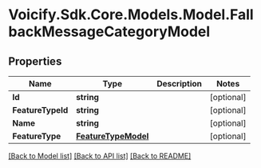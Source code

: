 # Voicify.Sdk.Core.Models.Model.FallbackMessageCategoryModel
## Properties

Name | Type | Description | Notes
------------ | ------------- | ------------- | -------------
**Id** | **string** |  | [optional] 
**FeatureTypeId** | **string** |  | [optional] 
**Name** | **string** |  | [optional] 
**FeatureType** | [**FeatureTypeModel**](FeatureTypeModel.md) |  | [optional] 

[[Back to Model list]](../README.md#documentation-for-models) [[Back to API list]](../README.md#documentation-for-api-endpoints) [[Back to README]](../README.md)

